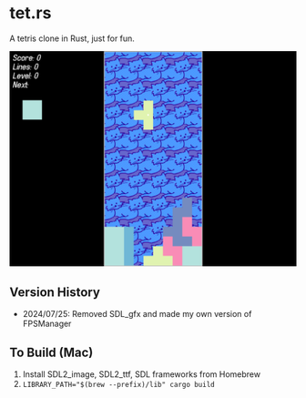 # tet.rs
A tetris clone in Rust, just for fun.

![The game running](tetris.png)

## Version History
 * 2024/07/25: Removed SDL_gfx and made my own version of FPSManager

## To Build (Mac)
 1. Install SDL2_image, SDL2_ttf, SDL frameworks from Homebrew
 3. `LIBRARY_PATH="$(brew --prefix)/lib" cargo build`
